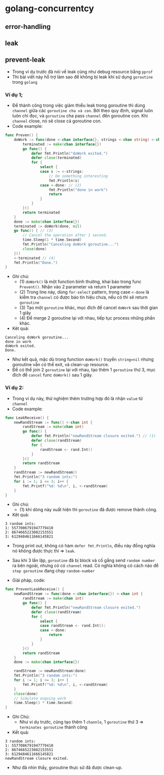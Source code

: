 # golang-concurrentcy

## error-handling

## leak

## prevent-leak
- Trong ví dụ trước đã nói về leak cũng như debug resource bằng `pprof`
- Thì bài viết này hỗ trợ làm sao để không bị leak khi sử dụng `goroutine` trong `golang`

### Ví dụ 1;
- Để thành công trong việc giảm thiểu leak trong goroutine thì dùng `channel` giữa các `goroutine cha và con`. Bởi theo quy định, signal luôn luôn chỉ đọc, và `goroutine` cha pass `channel` đến goroutine con. Khi `channel` close, nó sẽ close cả goroutine con.
- Code example:
```go
func Preven() {
	doWork := func(done <-chan interface{}, strings <-chan string) <-chan interface{} { // (1)
		terminated := make(chan interface{})
		go func() {
			defer fmt.Println("doWork exited.")
			defer close(terminated)
			for {
				select {
				case s := <-strings:
					// Do something interesting
					fmt.Println(s)
				case <-done: // (2)
					fmt.Println("done in work")
					return
				}
			}
		}()
		return terminated
	}
	done := make(chan interface{})
	terminated := doWork(done, nil)
	go func() { // (3)
		// Cancel the operation after 1 second.
		time.Sleep(1 * time.Second)
		fmt.Println("Canceling doWork goroutine...")
		close(done)
	}()
	<-terminated // (4)
	fmt.Println("Done.")
}
``` 
- Ghi chú:
  - (1) `doWork()` là một function bình thường, khai báo trong func `Prevent()`. Nhận vào 2 parameter và return 1 parameter
  - (2) Trong line này, dùng `for-select` pattern, trong case `<-done` là kiểm tra `channel` có được báo tín hiệu chưa, nếu có thì sẽ return `goroutine`
  - (3) Tạo một `goroutine` khác, mục đích để cancel `doWork` sau thời gian 1 giây
  - (4) Để merge 2 goroutine lại với nhau, tiếp tục process những phần khác.
- Kêt quả:
```
Canceling doWork goroutine...
done in work
doWork exited.
Done.
```
- Như kết quả, mặc dù trong function `doWork()` truyền `string=nil` nhưng goroutine vẫn có thể exit, và clean-up resource. 
- Để có thể join 2 `goroutine` lại với nhau, tạo thêm 1 `goroutine` thứ 3, mục đích để `cancel` func `doWork()` sau 1 giây.

### Ví dụ 2:
- Trong ví dụ này, thử nghiệm thêm trường hợp đó là nhận `value` từ `channel`
- Code example:
```go
func LeakReceive() {
	newRandStream := func() <-chan int {
		randStream := make(chan int)
		go func() {
			defer fmt.Println("newRandStream closure exited.") // (1)
			defer close(randStream)
			for {
				randStream <- rand.Int()
			}
		}()
		return randStream
	}
	randStream := newRandStream()
	fmt.Println("3 random ints:")
	for i := 1; i <= 3; i++ {
		fmt.Printf("%d: %d\n", i, <-randStream)
	}
}
```

- Ghi chú:
  - (1) khi dòng này xuất hiện thì `goroutine` đã được remove thành công.
- Kêt quả:
```
3 random ints:
1: 5577006791947779410
2: 8674665223082153551
3: 6129484611666145821
```
  - Trong print out, không có hàm `defer fmt.Println`, điều này đồng nghĩa nó không được thực thi => `leak`.
  - Sau khi 3 lần lặp, `goroutine` đã bị block và cố gắng send `random number` ra bên ngoài, nhưng có có `channel` read. Có nghĩa không có cách nào để `stop goroutine` đang chạy `random-number`

- Giải pháp, code:
```go
func PreventLeakReceive() {
	newRandStream := func(done <-chan interface{}) <-chan int {
		randStream := make(chan int)
		go func() {
			defer fmt.Println("newRandStream closure exited.")
			defer close(randStream)
			for {
				select {
				case randStream <- rand.Int():
				case <-done:
					return
				}
			}
		}()
		return randStream
	}
	done := make(chan interface{})

	randStream := newRandStream(done)
	fmt.Println("3 random ints:")
	for i := 1; i <= 3; i++ {
		fmt.Printf("%d: %d\n", i, <-randStream)
	}
	close(done)
	// Simulate ongoing work
	time.Sleep(1 * time.Second)
}
```
- Ghi Chú:
  - Như ví dụ trước, cũng tạo thêm 1 `channle`, 1 `goroutine` thứ 3 => `terminates goroutine` thành công
- Kết quả:
```
3 random ints:
1: 5577006791947779410
2: 8674665223082153551
3: 6129484611666145821
newRandStream closure exited.
```
- Như đã nhìn thấy, goroutine thực sữ đã được clean-up.